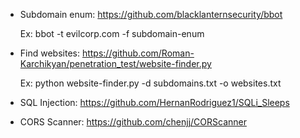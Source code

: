 * Subdomain enum: https://github.com/blacklanternsecurity/bbot

  Ex: bbot -t evilcorp.com -f subdomain-enum

* Find websites:  https://github.com/Roman-Karchikyan/penetration_test/website-finder.py

  Ex: python website-finder.py -d subdomains.txt -o websites.txt

* SQL Injection:  https://github.com/HernanRodriguez1/SQLi_Sleeps
* CORS Scanner:   https://github.com/chenjj/CORScanner

